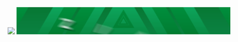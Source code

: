 <div align="center">
  <span><img width="374" style="float: center;" src="https://komarev.com/ghpvc/?username=ZippyNeuron&color=0f7d57&style=for-the-badge&label=You+Are+Visitor"></span>
  <span><img width="480" src="https://raw.githubusercontent.com/ZippyNeuron/ZippyNeuron/master/ZippyNeuron.gif"></span>
</div>
